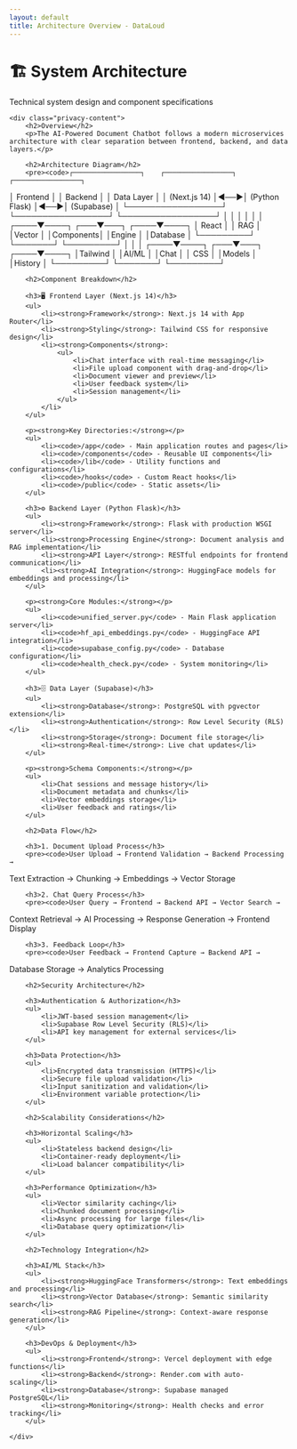 ```yaml
---
layout: default
title: Architecture Overview - DataLoud
---
```


<div class="content-wrapper">
    <div class="page-header">
        <h1 class="page-title">🏗️ System Architecture</h1>
        <p class="page-description">Technical system design and component specifications</p>
    </div>

    <div class="privacy-content">
        <h2>Overview</h2>
        <p>The AI-Powered Document Chatbot follows a modern microservices architecture with clear separation between frontend, backend, and data layers.</p>

        <h2>Architecture Diagram</h2>
        <pre><code>┌─────────────────┐    ┌─────────────────┐    ┌─────────────────┐
│   Frontend      │    │    Backend      │    │   Data Layer    │
│   (Next.js 14)  │◄──►│  (Python Flask) │◄──►│   (Supabase)    │
└─────────────────┘    └─────────────────┘    └─────────────────┘
         │                       │                       │
         │                       │                       │
    ┌────▼────┐              ┌───▼───┐              ┌────▼────┐
    │ React   │              │ RAG   │              │Vector   │
    │Components│              │Engine │              │Database │
    └─────────┘              └───────┘              └─────────┘
         │                       │                       │
    ┌────▼────┐              ┌───▼───┐              ┌────▼────┐
    │Tailwind │              │AI/ML  │              │Chat     │
    │   CSS   │              │Models │              │History  │
    └─────────┘              └───────┘              └─────────┘</code></pre>

        <h2>Component Breakdown</h2>

        <h3>🖥️ Frontend Layer (Next.js 14)</h3>
        <ul>
            <li><strong>Framework</strong>: Next.js 14 with App Router</li>
            <li><strong>Styling</strong>: Tailwind CSS for responsive design</li>
            <li><strong>Components</strong>:
                <ul>
                    <li>Chat interface with real-time messaging</li>
                    <li>File upload component with drag-and-drop</li>
                    <li>Document viewer and preview</li>
                    <li>User feedback system</li>
                    <li>Session management</li>
                </ul>
            </li>
        </ul>

        <p><strong>Key Directories:</strong></p>
        <ul>
            <li><code>/app</code> - Main application routes and pages</li>
            <li><code>/components</code> - Reusable UI components</li>
            <li><code>/lib</code> - Utility functions and configurations</li>
            <li><code>/hooks</code> - Custom React hooks</li>
            <li><code>/public</code> - Static assets</li>
        </ul>

        <h3>⚙️ Backend Layer (Python Flask)</h3>
        <ul>
            <li><strong>Framework</strong>: Flask with production WSGI server</li>
            <li><strong>Processing Engine</strong>: Document analysis and RAG implementation</li>
            <li><strong>API Layer</strong>: RESTful endpoints for frontend communication</li>
            <li><strong>AI Integration</strong>: HuggingFace models for embeddings and processing</li>
        </ul>

        <p><strong>Core Modules:</strong></p>
        <ul>
            <li><code>unified_server.py</code> - Main Flask application server</li>
            <li><code>hf_api_embeddings.py</code> - HuggingFace API integration</li>
            <li><code>supabase_config.py</code> - Database configuration</li>
            <li><code>health_check.py</code> - System monitoring</li>
        </ul>

        <h3>🗄️ Data Layer (Supabase)</h3>
        <ul>
            <li><strong>Database</strong>: PostgreSQL with pgvector extension</li>
            <li><strong>Authentication</strong>: Row Level Security (RLS)</li>
            <li><strong>Storage</strong>: Document file storage</li>
            <li><strong>Real-time</strong>: Live chat updates</li>
        </ul>

        <p><strong>Schema Components:</strong></p>
        <ul>
            <li>Chat sessions and message history</li>
            <li>Document metadata and chunks</li>
            <li>Vector embeddings storage</li>
            <li>User feedback and ratings</li>
        </ul>

        <h2>Data Flow</h2>

        <h3>1. Document Upload Process</h3>
        <pre><code>User Upload → Frontend Validation → Backend Processing →
Text Extraction → Chunking → Embeddings → Vector Storage</code></pre>

        <h3>2. Chat Query Process</h3>
        <pre><code>User Query → Frontend → Backend API → Vector Search →
Context Retrieval → AI Processing → Response Generation → Frontend Display</code></pre>

        <h3>3. Feedback Loop</h3>
        <pre><code>User Feedback → Frontend Capture → Backend API →
Database Storage → Analytics Processing</code></pre>

        <h2>Security Architecture</h2>

        <h3>Authentication & Authorization</h3>
        <ul>
            <li>JWT-based session management</li>
            <li>Supabase Row Level Security (RLS)</li>
            <li>API key management for external services</li>
        </ul>

        <h3>Data Protection</h3>
        <ul>
            <li>Encrypted data transmission (HTTPS)</li>
            <li>Secure file upload validation</li>
            <li>Input sanitization and validation</li>
            <li>Environment variable protection</li>
        </ul>

        <h2>Scalability Considerations</h2>

        <h3>Horizontal Scaling</h3>
        <ul>
            <li>Stateless backend design</li>
            <li>Container-ready deployment</li>
            <li>Load balancer compatibility</li>
        </ul>

        <h3>Performance Optimization</h3>
        <ul>
            <li>Vector similarity caching</li>
            <li>Chunked document processing</li>
            <li>Async processing for large files</li>
            <li>Database query optimization</li>
        </ul>

        <h2>Technology Integration</h2>

        <h3>AI/ML Stack</h3>
        <ul>
            <li><strong>HuggingFace Transformers</strong>: Text embeddings and processing</li>
            <li><strong>Vector Database</strong>: Semantic similarity search</li>
            <li><strong>RAG Pipeline</strong>: Context-aware response generation</li>
        </ul>

        <h3>DevOps & Deployment</h3>
        <ul>
            <li><strong>Frontend</strong>: Vercel deployment with edge functions</li>
            <li><strong>Backend</strong>: Render.com with auto-scaling</li>
            <li><strong>Database</strong>: Supabase managed PostgreSQL</li>
            <li><strong>Monitoring</strong>: Health checks and error tracking</li>
        </ul>

    </div>
</div>
